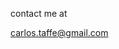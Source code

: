 contact me at

carlos.taffe@gmail.com

<!---
carlostaffe/carlostaffe is a ✨ special ✨ repository because its `README.md` (this file) appears on your GitHub profile.
You can click the Preview link to take a look at your changes.
--->

